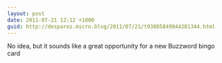 ```yaml
---
layout: post
date: 2011-07-21 12:12 +1000
guid: http://desparoz.micro.blog/2011/07/21/t93865849844281344.html
---
```

No idea, but it sounds like a great opportunity for a new Buzzword bingo card
